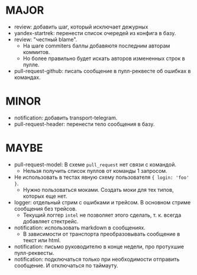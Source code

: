# MAJOR
* review: добавить шаг, который исключает дежурных
* yandex-startrek: перенести список очередей из конфига в базу.
* review: "честный blame".
  * На шаге commiters баллы добавяютя последним авторам коммитов.
  * Но более правильно будет искать авторов измененных строк в пулле.
* pull-request-github: писать сообщение в пулл-реквесте об ошибках в командах.

# MINOR
* notification: добавить transport-telegram.
* pull-request-header: перенести тело сообщения в базу.

# MAYBE
* pull-request-model: В схеме `pull_request` нет связи с командой.
  * Нельзя получить список пуллов от команды 1 запросом.
* Не использовать в тестах явную схему пользователя `{ login: 'foo' }`.
  * Нужно пользоваться моками. Создать моки для тех типов, которых еще нет.
* logger: отдельный стрим с ошибками и трейсом. В основном стриме сообщения без трейсов.
  * Текущий логгер `intel` не позволяет этого сделать, т. к. всегда добавляет стектрейс.
* notification: использовать markdown в сообщениях.
  * В зависимости от транспорта преобразовывать сообщение в текст или html.
* notification: письмо руководителю в конце недели, про протухшие пулл-реквесты.
* notification: подключаться только при необходимости отправить сообщение. И отключаться по таймауту.
